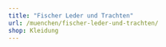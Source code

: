 ```yaml
---
title: "Fischer Leder und Trachten"
url: /muenchen/fischer-leder-und-trachten/
shop: Kleidung
---
```

